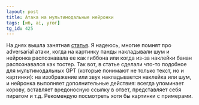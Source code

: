 ```yaml
---
layout: post
title: Атака на мультимодальные нейронки
tags: [иб, ai, утюг]
tg_id: 425
---
```

На днях вышла занятная [статья](https://arxiv.org/pdf/2307.10490.pdf). Я надеюсь, многие помнят про adversarial атаки, когда на картинку панды накладывали шум и нейронка распознавала ее как гиббона или когда из-за наклейки банан распознавался как тостер. Так вот, в статье сделали что-то подобное для мультимодальных GPT (которые понимают не только текст, но и картинки): на изображение или звук накладывается наклейка или шум, и нейронка выполняет дополнительные действия: всегда упоминает корову, вставляет вредоносную ссылку в ответ, представляет себя пиратом и т.д. Рекомендую посмотреть хотя бы картинки с примерами.
